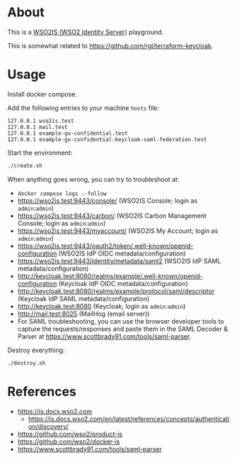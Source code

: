 # About

This is a [WSO2IS (WSO2 Identity Server)](https://wso2.com/identity-server/) playground.

This is somewhat related to https://github.com/rgl/terraform-keycloak.

# Usage

Install docker compose.

Add the following entries to your machine `hosts` file:

```
127.0.0.1 wso2is.test
127.0.0.1 mail.test
127.0.0.1 example-go-confidential.test
127.0.0.1 example-go-confidential-keycloak-saml-federation.test
```

Start the environment:

```bash
./create.sh
```

When anything goes wrong, you can try to troubleshoot at:

* `docker compose logs --follow`
* https://wso2is.test:9443/console/ (WSO2IS Console; login as `admin`:`admin`)
* https://wso2is.test:9443/carbon/ (WSO2IS Carbon Management Console; login as `admin`:`admin`)
* https://wso2is.test:9443/myaccount/ (WSO2IS My Account; login as `admin`:`admin`)
* https://wso2is.test:9443/oauth2/token/.well-known/openid-configuration (WSO2IS IdP OIDC metadata/configuration)
* https://wso2is.test:9443/identity/metadata/saml2 (WSO2IS IdP SAML metadata/configuration)
* http://keycloak.test:8080/realms/example/.well-known/openid-configuration (Keycloak IdP OIDC metadata/configuration)
* http://keycloak.test:8080/realms/example/protocol/saml/descriptor (Keycloak IdP SAML metadata/configuration)
* http://keycloak.test:8080 (Keycloak; login as `admin`:`admin`)
* http://mail.test:8025 (MailHog (email server))
* For SAML troubleshooting, you can use the browser developer tools to capture
  the requests/responses and paste them in the SAML Decoder & Parser at
  https://www.scottbrady91.com/tools/saml-parser.

Destroy everything:

```bash
./destroy.sh
```

# References

* https://is.docs.wso2.com
  * https://is.docs.wso2.com/en/latest/references/concepts/authentication/discovery/
* https://github.com/wso2/product-is
* https://github.com/wso2/docker-is
* https://www.scottbrady91.com/tools/saml-parser
